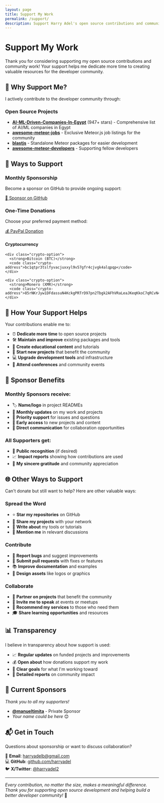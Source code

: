 ```yaml
---
layout: page
title: Support My Work
permalink: /support/
description: Support Harry Adel's open source contributions and community work through sponsorship, donations, or by spreading the word.
---
```


# Support My Work

Thank you for considering supporting my open source contributions and community work! Your support helps me dedicate more time to creating valuable resources for the developer community.

## 🌟 Why Support Me?

I actively contribute to the developer community through:

### **Open Source Projects**
- **[AI-ML-Driven-Companies-In-Egypt](https://github.com/harryadel/AI-ML-Driven-Companies-In-Egypt)** (947+ stars) - Comprehensive list of AI/ML companies in Egypt
- **[awesome-meteor-jobs](https://github.com/harryadel/awesome-meteor-jobs)** - Exclusive Meteor.js job listings for the community
- **[blastjs](https://github.com/harryadel/blastjs)** - Standalone Meteor packages for easier development
- **[awesome-meteor-developers](https://github.com/harryadel/awesome-meteor-developers)** - Supporting fellow developers

## 💖 Ways to Support

### **Monthly Sponsorship**
Become a sponsor on GitHub to provide ongoing support:

<a href="https://github.com/sponsors/harryadel" target="_blank" class="support-button sponsor-button">
  💚 Sponsor on GitHub
</a>

### **One-Time Donations**

Choose your preferred payment method:

<div class="donation-options">
  <a href="https://paypal.me/HAdel397" target="_blank" class="support-button paypal-button">
    💰 PayPal Donation
  </a>
  
  <div class="crypto-section">
    <h4>Cryptocurrency</h4>
    
    <div class="crypto-option">
      <strong>Bitcoin (BTC)</strong>
      <code class="crypto-address">bc1qtpr3tslfyvacjuxxyl9v57gfr4cjvgk4alqpqp</code>
    </div>
    
    <div class="crypto-option">
      <strong>Monero (XMR)</strong>
      <code class="crypto-address">85rNKrJyw1DFdassuN4KckgPRTrD97pn2Tbgk2AFhVRaLeaJKeqKkoC7qRCvN4o8ryXNfB26YkUf1jnvxDJ1bz3SJGhi4cN</code>
    </div>
  </div>
</div>

## 🎯 How Your Support Helps

Your contributions enable me to:

- ⏰ **Dedicate more time** to open source projects
- 🛠️ **Maintain and improve** existing packages and tools
- 📖 **Create educational content** and tutorials
- 🌱 **Start new projects** that benefit the community
- 💻 **Upgrade development tools** and infrastructure
- 🤝 **Attend conferences** and community events

## 🎁 Sponsor Benefits

### **Monthly Sponsors** receive:
- 🏷️ **Name/logo** in project READMEs
- 💌 **Monthly updates** on my work and projects
- 🎯 **Priority support** for issues and questions
- 📢 **Early access** to new projects and content
- 🤝 **Direct communication** for collaboration opportunities

### **All Supporters** get:
- 🙏 **Public recognition** (if desired)
- 📈 **Impact reports** showing how contributions are used
- 💝 **My sincere gratitude** and community appreciation

## 🌐 Other Ways to Support

Can't donate but still want to help? Here are other valuable ways:

### **Spread the Word**
- ⭐ **Star my repositories** on GitHub
- 🔄 **Share my projects** with your network
- 📝 **Write about** my tools or tutorials
- 💬 **Mention me** in relevant discussions

### **Contribute**
- 🐛 **Report bugs** and suggest improvements
- 🔧 **Submit pull requests** with fixes or features
- 📚 **Improve documentation** and examples
- 🎨 **Design assets** like logos or graphics

### **Collaborate**
- 🤝 **Partner on projects** that benefit the community
- 📢 **Invite me to speak** at events or meetups
- 💼 **Recommend my services** to those who need them
- 🎓 **Share learning opportunities** and resources

## 📊 Transparency

I believe in transparency about how support is used:

- 📈 **Regular updates** on funded projects and improvements
- 💰 **Open about** how donations support my work
- 🎯 **Clear goals** for what I'm working toward
- 📝 **Detailed reports** on community impact

## 🤝 Current Sponsors

*Thank you to all my supporters!*

- **[@manueltimita](https://github.com/manueltimita)** - Private Sponsor
- *Your name could be here* 😊

## 📬 Get in Touch

Questions about sponsorship or want to discuss collaboration?

📧 **Email**: harryadelb@gmail.com  
💻 **GitHub**: [github.com/harryadel](https://github.com/harryadel)  
🐦 **X/Twitter**: [@harryadel2](https://twitter.com/harryadel2)

---

*Every contribution, no matter the size, makes a meaningful difference. Thank you for supporting open source development and helping build a better developer community!* 🚀